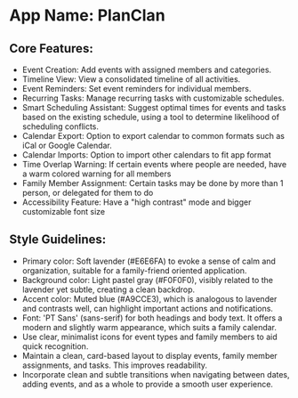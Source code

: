 # **App Name**: PlanClan

## Core Features:

- Event Creation: Add events with assigned members and categories.
- Timeline View: View a consolidated timeline of all activities.
- Event Reminders: Set event reminders for individual members.
- Recurring Tasks: Manage recurring tasks with customizable schedules.
- Smart Scheduling Assistant: Suggest optimal times for events and tasks based on the existing schedule, using a tool to determine likelihood of scheduling conflicts.
- Calendar Export: Option to export calendar to common formats such as iCal or Google Calendar.
- Calendar Imports: Option to import other calendars to fit app format
- Time Overlap Warning: If certain events where people are needed, have a warm colored warning for all members
- Family Member Assignment: Certain tasks may be done by more than 1 person, or delegated for them to do
- Accessibility Feature: Have a "high contrast" mode and bigger customizable font size

## Style Guidelines:

- Primary color: Soft lavender (#E6E6FA) to evoke a sense of calm and organization, suitable for a family-friend oriented application.
- Background color: Light pastel gray (#F0F0F0), visibly related to the lavender yet subtle, creating a clean backdrop.
- Accent color: Muted blue (#A9CCE3), which is analogous to lavender and contrasts well, can highlight important actions and notifications.
- Font: 'PT Sans' (sans-serif) for both headings and body text. It offers a modern and slightly warm appearance, which suits a family calendar.
- Use clear, minimalist icons for event types and family members to aid quick recognition.
- Maintain a clean, card-based layout to display events, family member assignments, and tasks. This improves readability.
- Incorporate clean and subtle transitions when navigating between dates, adding events, and as a whole to provide a smooth user experience.